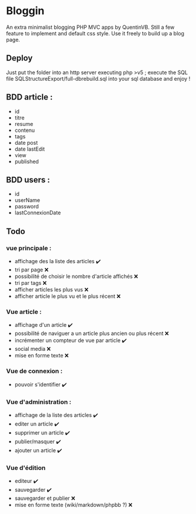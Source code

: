 # Bloggin
An extra minimalist blogging PHP MVC apps by QuentinVB. Still a few feature to implement and default css style. Use it freely to build up a blog page.

## Deploy
Just put the folder into an http server executing php >v5 ; execute the SQL file SQLStructureExport/full-dbrebuild.sql into your sql database and enjoy !

## BDD article :
- id
- titre
- resume
- contenu
- tags
- date post
- date lastEdit
- view
- published

## BDD users :
- id
- userName
- password
- lastConnexionDate

## Todo
### vue principale :
- affichage des la liste des articles :heavy_check_mark:
- tri par page :x:
- possibilité de choisir le nombre d'article affichés :x:
- tri par tags :x:
- afficher articles les plus vus :x:
- afficher article le plus vu et le plus récent :x:
### Vue article :
- affichage d'un article :heavy_check_mark:
- possibilité de naviguer a un article plus ancien ou plus récent :x:
- incrémenter un compteur de vue par article :heavy_check_mark:
- social media :x:
- mise en forme texte  :x:
### Vue de connexion :
- pouvoir s'identifier :heavy_check_mark:
### Vue d'administration :
- affichage de la liste des articles :heavy_check_mark:
- editer un article :heavy_check_mark:
- supprimer un article :heavy_check_mark:
- publier/masquer :heavy_check_mark:
- ajouter un article :heavy_check_mark:
### Vue d'édition 
- editeur :heavy_check_mark:
- sauvegarder :heavy_check_mark:
- sauvegarder et publier :x:
- mise en forme texte (wiki/markdown/phpbb ?) :x:
